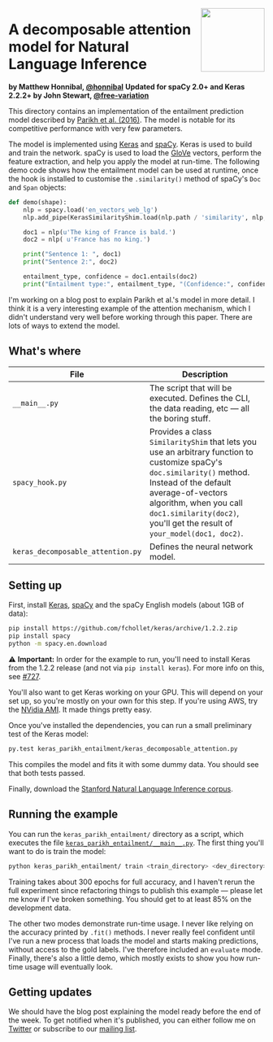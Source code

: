 <a href="https://explosion.ai"><img src="https://explosion.ai/assets/img/logo.svg" width="125" height="125" align="right" /></a>

# A decomposable attention model for Natural Language Inference
**by Matthew Honnibal, [@honnibal](https://github.com/honnibal)**
**Updated for spaCy 2.0+ and Keras 2.2.2+ by John Stewart, [@free-variation](https://github.com/free-variation)**

This directory contains an implementation of the entailment prediction model described
by [Parikh et al. (2016)](https://arxiv.org/pdf/1606.01933.pdf). The model is notable
for its competitive performance with very few parameters.

The model is implemented using [Keras](https://keras.io/) and [spaCy](https://spacy.io).
Keras is used to build and train the network. spaCy is used to load
the [GloVe](http://nlp.stanford.edu/projects/glove/) vectors, perform the
feature extraction, and help you apply the model at run-time. The following
demo code shows how the entailment model  can be used at runtime, once the
hook is installed to customise the `.similarity()` method of spaCy's `Doc`
and `Span` objects:

```python
def demo(shape):
    nlp = spacy.load('en_vectors_web_lg')
    nlp.add_pipe(KerasSimilarityShim.load(nlp.path / 'similarity', nlp, shape[0]))

    doc1 = nlp(u'The king of France is bald.')
    doc2 = nlp( u'France has no king.')

    print("Sentence 1: ", doc1)
    print("Sentence 2:", doc2)

    entailment_type, confidence = doc1.entails(doc2)
    print("Entailment type:", entailment_type, "(Confidence:", confidence, ")")
```

I'm working on a blog post to explain Parikh et al.'s model in more detail.
I think it is a very interesting example of the attention mechanism, which
I didn't understand very well before working through this paper. There are
lots of ways to extend the model.

## What's where

| File | Description |
| --- | --- |
| `__main__.py` | The script that will be executed. Defines the CLI, the data reading, etc — all the boring stuff. |
| `spacy_hook.py` | Provides a class `SimilarityShim` that lets you use an arbitrary function to customize spaCy's `doc.similarity()` method. Instead of the default average-of-vectors algorithm, when you call `doc1.similarity(doc2)`, you'll get the result of `your_model(doc1, doc2)`. |
| `keras_decomposable_attention.py` | Defines the neural network model. |

## Setting up

First, install [Keras](https://keras.io/), [spaCy](https://spacy.io) and the spaCy
English models (about 1GB of data):

```bash
pip install https://github.com/fchollet/keras/archive/1.2.2.zip
pip install spacy
python -m spacy.en.download
```

⚠️ **Important:** In order for the example to run, you'll need to install Keras from
the 1.2.2 release (and not via `pip install keras`). For more info on this, see
[#727](https://github.com/explosion/spaCy/issues/727).

You'll also want to get Keras working on your GPU. This will depend on your
set up, so you're mostly on your own for this step. If you're using AWS, try the
[NVidia AMI](https://aws.amazon.com/marketplace/pp/B00FYCDDTE). It made things pretty easy.

Once you've installed the dependencies, you can run a small preliminary test of
the Keras model:

```bash
py.test keras_parikh_entailment/keras_decomposable_attention.py
```

This compiles the model and fits it with some dummy data. You should see that
both tests passed.

Finally, download the [Stanford Natural Language Inference corpus](http://nlp.stanford.edu/projects/snli/).

## Running the example

You can run the `keras_parikh_entailment/` directory as a script, which executes the file
[`keras_parikh_entailment/__main__.py`](__main__.py). The first thing you'll want to do is train the model:

```bash
python keras_parikh_entailment/ train <train_directory> <dev_directory>
```

Training takes about 300 epochs for full accuracy, and I haven't rerun the full
experiment since refactoring things to publish this example — please let me
know if I've broken something. You should get to at least 85% on the development data.

The other two modes demonstrate run-time usage. I never like relying on the accuracy printed
by `.fit()` methods. I never really feel confident until I've run a new process that loads
the model and starts making predictions, without access to the gold labels. I've therefore
included an `evaluate` mode. Finally, there's also a little demo, which mostly exists to show
you how run-time usage will eventually look.

## Getting updates

We should have the blog post explaining the model ready before the end of the week. To get
notified when it's published, you can either follow me on [Twitter](https://twitter.com/honnibal)
or subscribe to our [mailing list](http://eepurl.com/ckUpQ5).
